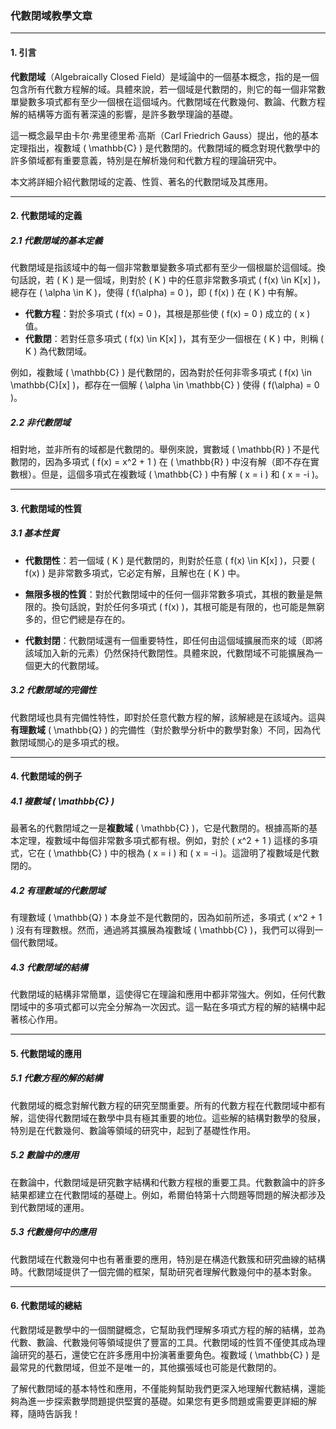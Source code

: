 ### 代數閉域教學文章

---

#### 1. 引言

**代數閉域**（Algebraically Closed Field）是域論中的一個基本概念，指的是一個包含所有代數方程解的域。具體來說，若一個域是代數閉的，則它的每一個非常數單變數多項式都有至少一個根在這個域內。代數閉域在代數幾何、數論、代數方程解的結構等方面有著深遠的影響，是許多數學理論的基礎。

這一概念最早由卡尔·弗里德里希·高斯（Carl Friedrich Gauss）提出，他的基本定理指出，複數域 \( \mathbb{C} \) 是代數閉的。代數閉域的概念對現代數學中的許多領域都有重要意義，特別是在解析幾何和代數方程的理論研究中。

本文將詳細介紹代數閉域的定義、性質、著名的代數閉域及其應用。

---

#### 2. 代數閉域的定義

##### 2.1 代數閉域的基本定義

代數閉域是指該域中的每一個非常數單變數多項式都有至少一個根屬於這個域。換句話說，若 \( K \) 是一個域，則對於 \( K \) 中的任意非常數多項式 \( f(x) \in K[x] \)，總存在 \( \alpha \in K \)，使得 \( f(\alpha) = 0 \)，即 \( f(x) \) 在 \( K \) 中有解。

- **代數方程**：對於多項式 \( f(x) = 0 \)，其根是那些使 \( f(x) = 0 \) 成立的 \( x \) 值。
- **代數閉**：若對任意多項式 \( f(x) \in K[x] \)，其有至少一個根在 \( K \) 中，則稱 \( K \) 為代數閉域。

例如，複數域 \( \mathbb{C} \) 是代數閉的，因為對於任何非零多項式 \( f(x) \in \mathbb{C}[x] \)，都存在一個解 \( \alpha \in \mathbb{C} \) 使得 \( f(\alpha) = 0 \)。

##### 2.2 非代數閉域

相對地，並非所有的域都是代數閉的。舉例來說，實數域 \( \mathbb{R} \) 不是代數閉的，因為多項式 \( f(x) = x^2 + 1 \) 在 \( \mathbb{R} \) 中沒有解（即不存在實數根）。但是，這個多項式在複數域 \( \mathbb{C} \) 中有解 \( x = i \) 和 \( x = -i \)。

---

#### 3. 代數閉域的性質

##### 3.1 基本性質

- **代數閉性**：若一個域 \( K \) 是代數閉的，則對於任意 \( f(x) \in K[x] \)，只要 \( f(x) \) 是非常數多項式，它必定有解，且解也在 \( K \) 中。
  
- **無限多根的性質**：對於代數閉域中的任何一個非常數多項式，其根的數量是無限的。換句話說，對於任何多項式 \( f(x) \)，其根可能是有限的，也可能是無窮多的，但它們總是存在的。

- **代數封閉**：代數閉域還有一個重要特性，即任何由這個域擴展而來的域（即將該域加入新的元素）仍然保持代數閉性。具體來說，代數閉域不可能擴展為一個更大的代數閉域。

##### 3.2 代數閉域的完備性

代數閉域也具有完備性特性，即對於任意代數方程的解，該解總是在該域內。這與**有理數域** \( \mathbb{Q} \) 的完備性（對於數學分析中的數學對象）不同，因為代數閉域關心的是多項式的根。

---

#### 4. 代數閉域的例子

##### 4.1 複數域 \( \mathbb{C} \)

最著名的代數閉域之一是**複數域** \( \mathbb{C} \)，它是代數閉的。根據高斯的基本定理，複數域中每個非常數多項式都有根。例如，對於 \( x^2 + 1 \) 這樣的多項式，它在 \( \mathbb{C} \) 中的根為 \( x = i \) 和 \( x = -i \)。這證明了複數域是代數閉的。

##### 4.2 有理數域的代數閉域

有理數域 \( \mathbb{Q} \) 本身並不是代數閉的，因為如前所述，多項式 \( x^2 + 1 \) 沒有有理數根。然而，通過將其擴展為複數域 \( \mathbb{C} \)，我們可以得到一個代數閉域。

##### 4.3 代數閉域的結構

代數閉域的結構非常簡單，這使得它在理論和應用中都非常強大。例如，任何代數閉域中的多項式都可以完全分解為一次因式。這一點在多項式方程的解的結構中起著核心作用。

---

#### 5. 代數閉域的應用

##### 5.1 代數方程的解的結構

代數閉域的概念對解代數方程的研究至關重要。所有的代數方程在代數閉域中都有解，這使得代數閉域在數學中具有極其重要的地位。這些解的結構對數學的發展，特別是在代數幾何、數論等領域的研究中，起到了基礎性作用。

##### 5.2 數論中的應用

在數論中，代數閉域是研究數字結構和代數方程根的重要工具。代數數論中的許多結果都建立在代數閉域的基礎上。例如，希爾伯特第十六問題等問題的解決都涉及到代數閉域的運用。

##### 5.3 代數幾何中的應用

代數閉域在代數幾何中也有著重要的應用，特別是在構造代數簇和研究曲線的結構時。代數閉域提供了一個完備的框架，幫助研究者理解代數幾何中的基本對象。

---

#### 6. 代數閉域的總結

代數閉域是數學中的一個關鍵概念，它幫助我們理解多項式方程的解的結構，並為代數、數論、代數幾何等領域提供了豐富的工具。代數閉域的性質不僅使其成為理論研究的基石，還使它在許多應用中扮演著重要角色。複數域 \( \mathbb{C} \) 是最常見的代數閉域，但並不是唯一的，其他擴張域也可能是代數閉的。

了解代數閉域的基本特性和應用，不僅能夠幫助我們更深入地理解代數結構，還能夠為進一步探索數學問題提供堅實的基礎。如果您有更多問題或需要更詳細的解釋，隨時告訴我！